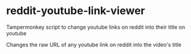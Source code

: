 # reddit-youtube-link-viewer
Tampermonkey script to change youtube links on reddit into their title on youtube

Changes the raw URL of any youtube link on reddit into the video's title

